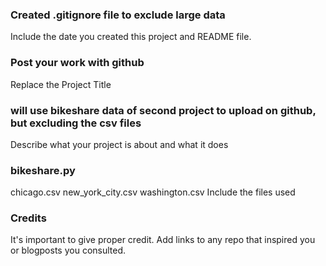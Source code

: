 ### Created .gitignore file to exclude large data
Include the date you created this project and README file.

### Post your work with github
Replace the Project Title

### will use bikeshare data of second project to upload on github, but excluding the csv files
Describe what your project is about and what it does

### bikeshare.py
chicago.csv
new_york_city.csv
washington.csv
Include the files used

### Credits
It's important to give proper credit. Add links to any repo that inspired you or blogposts you consulted.

